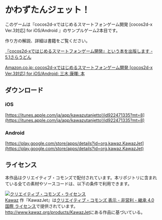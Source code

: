 # かわずたんジェット！

このゲームは『cocos2d-xではじめるスマートフォンゲーム開発 [cocos2d-x Ver.3対応] for iOS/Android 』のサンプルゲーム2本目です。

作り方の解説、詳細は書籍をご覧ください。

[『cocos2d-xではじめるスマートフォンゲーム開発』という本を出版します - 5.1さらうどん](http://giginet.hateblo.jp/entry/2014/11/26/185855)

[Amazon.co.jp: cocos2d-xではじめるスマートフォンゲーム開発 [cocos2d-x Ver.3対応] for iOS/Android: 三木 康暉: 本](http://www.amazon.co.jp/exec/obidos/ASIN/4774170550/hatena-blog-22/)

## ダウンロード

### iOS

[https://itunes.apple.com/ja/app/kawazutanjetto!/id922471335?mt=8](https://itunes.apple.com/ja/app/kawazutanjetto!/id922471335?mt=8)

### Android

[https://play.google.com/store/apps/details?id=org.kawaz.KawazJet](https://play.google.com/store/apps/details?id=org.kawaz.KawazJet)

## ライセンス

本作品はクリエイティブ・コモンズで配付されています。本リポジトリに含まれている全ての素材やソースコードは、以下の条件で利用できます。

<a rel="license" href="http://creativecommons.org/licenses/by-nc-sa/4.0/"><img alt="クリエイティブ・コモンズ・ライセンス" style="border-width:0" src="https://i.creativecommons.org/l/by-nc-sa/4.0/88x31.png" /></a><br /><a xmlns:cc="http://creativecommons.org/ns#" href="http://www.kawaz.org/" property="cc:attributionName" rel="cc:attributionURL">Kawaz</a> 作『<span xmlns:dct="http://purl.org/dc/terms/" property="dct:title">KawazJet</span>』は<a rel="license" href="http://creativecommons.org/licenses/by-nc-sa/4.0/">クリエイティブ・コモンズ 表示 - 非営利 - 継承 4.0 国際 ライセンス</a>で提供されています。<br /><a xmlns:dct="http://purl.org/dc/terms/" href="http://www.kawaz.org/products/KawazJet" rel="dct:source">http://www.kawaz.org/products/KawazJet</a>にある作品に基づいている。

